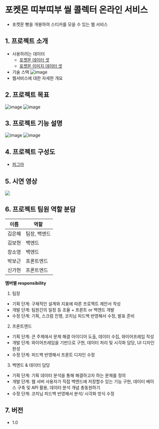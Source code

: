 # 포켓몬 띠부띠부 씰 콜렉터 온라인 서비스
- 포켓몬 빵을 개봉하여 스티커를 모을 수 있는 웹 서비스

## 1. 프로젝트 소개
  - 사용하려는 데이터
    - [포켓몬 데이터 셋](https://www.kaggle.com/datasets/mariotormo/complete-pokemon-dataset-updated-090420)  
    - [포켓몬 이미지 데이터 셋](https://www.kaggle.com/datasets/kvpratama/pokemon-images-dataset)  
  - 기술 스택
  ![image](https://user-images.githubusercontent.com/59808674/167365484-88fffc37-fb63-4d53-b059-6214ed251032.png)
  - 웹서비스에 대한 자세한 개요

## 2. 프로젝트 목표

![image](https://user-images.githubusercontent.com/59808674/167366005-18745c26-6675-4d2d-bc03-b0b1767ceea7.png)
![image](https://user-images.githubusercontent.com/59808674/167366037-9d0b19b0-d5d1-4b47-a214-ea13a4e2f0e4.png)


## 3. 프로젝트 기능 설명

![image](https://user-images.githubusercontent.com/59808674/167366167-814a029e-8c8d-41c6-a883-fff60a2e521a.png)
![image](https://user-images.githubusercontent.com/59808674/167366195-1561142b-c45c-47ce-ada4-41b6112904d0.png)

## 4. 프로젝트 구성도
  - [피그마](https://www.figma.com/file/KxuyTZvDXDt8biG9m71Fg4/Untitled?node-id=0%3A1)

## 5. 시연 영상

<a href="https://youtu.be/Ww5VMokgkdU" target="_blank" rel="noreferrer noopener"><img src="https://user-images.githubusercontent.com/71453094/184405092-b946f8d0-0312-4721-a267-801f0e305271.png"/></a>

## 6. 프로젝트 팀원 역할 분담
|  이름  |    역할    |
| ------ | ---------- |
| 김은혜 | 팀장, 백엔드 |
| 김보현 |   백엔드   |
| 장소영 |   백엔드   |
| 박보근 | 프론트엔드 |
| 신가현 | 프론트엔드 |

**멤버별 responsibility**

1. 팀장 

- 기획 단계: 구체적인 설계와 지표에 따른 프로젝트 제안서 작성
- 개발 단계: 팀원간의 일정 등 조율 + 프론트 or 백엔드 개발
- 수정 단계: 기획, 스크럼 진행, 코치님 피드백 반영해서 수정, 발표 준비

2. 프론트엔드 

- 기획 단계: 큰 주제에서 문제 해결 아이디어 도출, 데이터 수집, 와이어프레임 작성
- 개발 단계: 와이어프레임을 기반으로 구현, 데이터 처리 및 시각화 담당, UI 디자인 완성
- 수정 단계: 피드백 반영해서 프론트 디자인 수정

 3. 백엔드 & 데이터 담당  

- 기획 단계: 기획 데이터 분석을 통해 해결하고자 하는 문제를 정의
- 개발 단계: 웹 서버 사용자가 직접 백엔드에 저장할수 있는 기능 구현, 데이터 베이스 구축 및 API 활용, 데이터 분석 개념 총동원하기
- 수정 단계: 코치님 피드백 반영해서 분석/ 시각화 방식 수정

## 7. 버전
  - 1.0
